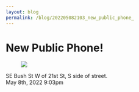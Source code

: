 ```yaml
---
layout: blog
permalink: /blog/202205082103_new_public_phone_
---
```


# New Public Phone!

<figure class="tmblr-full" data-orig-height="3072" data-orig-width="4080"><img src="https://64.media.tumblr.com/a88a6647b58c275ab091f4abcee6d134/5eda070de41e409e-7e/s540x810/63bcd41ea142708d3cc5f40517fd0fbc3ee60294.jpg" data-orig-height="3072" data-orig-width="4080"/></figure>SE Bush St W of 21st St, S side of street.<br/>



<div id="footer">
<span id="timestamp"> May 8th, 2022 9:03pm </span>
</div>
